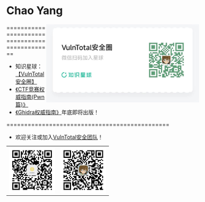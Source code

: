 # Chao Yang

<img align='right' src="./zsxq.jpg" width="400">

==============================================

- 知识星球：[【VulnTotal安全圈】](https://public.zsxq.com/groups/51122185281484.html)
- [《CTF竞赛权威指南(Pwn篇)》](https://github.com/firmianay/ctf-book)
- [《Ghidra权威指南》](https://github.com/firmianay/ghidra-book)年底即将出版！

==============================================

- 欢迎关注或加入[VulnTotal安全团队](https://github.com/VulnTotal-Team)！

<table><tr>
<td><img src=./gzh.jpg width="120"></td>
<td><img src=./wechat.jpg width="120"></td>
</tr></table>
